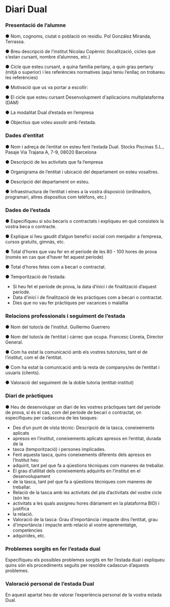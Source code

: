 # Diari Dual

### Presentació de l’alumne
● Nom, cognoms, ciutat o població on residiu.
Pol González Miranda, Terrassa.

● Breu descripció de l’institut Nicolau Copèrnic (localització, cicles que s’estan cursant,
nombre d’alumnes, etc.)

● Cicle que esteu cursant, a quina família pertany, a quin grau pertany (mitjà o
superior) i les referències normatives (aquí teniu l’enllaç on trobareu les
referències)

● Motivació que us va portar a escollir:

● El cicle que esteu cursant
Desenvolupment d'aplicacions multiplataforma (DAM)

● La modalitat Dual d’estada en l’empresa

● Objectius que voleu assolir amb l’estada.



### Dades d’entitat
● Nom i adreça de l’entitat on esteu fent l’estada Dual.
Stocks Piscinas S.L., Pasaje Via Trajana A, 7-9, 08020 Barcelona

● Descripció de les activitats que fa l’empresa

● Organigrama de l’entitat i ubicació del departament on esteu vosaltres.

● Descripció del departament on esteu.

● Infraestructura de l’entitat i eines a la vostra disposició (ordinadors, programari, altres
dispositius com telèfons, etc.)



### Dades de l’estada
● Especifiqueu si sóu becaris o contractats i expliqueu en què consisteix la vostra beca o
contracte.

● Explique si heu gaudit d’algun benefici social com menjador a l’empresa, cursos
gratuïts, gimnàs, etc.

● Total d’hores que vau fer en el període de les 80 - 100 hores de prova (només en cas
que d’haver fet aquest període)

● Total d’hores fetes com a becari o contractat.

● Temporització de l’estada:
- 	 Si heu fet el període de prova, la data d’inici i de finalització d’aquest període.
- 	 Data d'inici i de finalització de les pràctiques com a becari o contractat.
- 	 Dies que no vau fer pràctiques per vacances o malaltia



### Relacions professionals i seguiment de l’estada

● Nom del tutor/a de l’institut.
Guillermo Guerrero

● Nom del tutor/a de l’entitat i càrrec que ocupa.
Francesc Lloreta, Director General.

● Com ha estat la comunicació amb els vostres tutors/es, tant el de l’institut, com el de
l’entitat.

● Com ha estat la comunicació amb la resta de companys/es de l’entitat i usuaris
(clients).

● Valoració del seguiment de la doble tutoria (entitat-institut)


### Diari de pràctiques
● Heu de desenvolupar un diari de les vostres pràctiques tant del període de prova, si és
el cas, com del període de becari o contractat, on especifiqueu per cadascuna de les
tasques:
-  Des d’un punt de vista tècnic: Descripció de la tasca, coneixements aplicats
- apresos en l’institut, coneixements aplicats apresos en l’entitat, durada de la
- tasca (temporització) i persones implicades.
-  Fent aquesta tasca, quins coneixements diferents dels apresos en l’Institut heu
- adquirit, tant pel que fa a qüestions tècniques com maneres de treballar.
-  El grau d’utilitat dels coneixements adquirits en l’institut en el desenvolupament
- de la tasca, tant pel que fa a qüestions tècniques com maneres de treballar.
-  Relació de la tasca amb les activitats del pla d’activitats del vostre cicle (són les
- activitats a les quals assigneu hores diàriament en la plataforma BID) i justifica
- la relació.
-  Valoració de la tasca: Grau d’importància i impacte dins l’entitat, grau
- d'importància i impacte amb relació al vostre aprenentatge, competències
- adquirides, etc.



### Problemes sorgits en fer l’estada dual
Especifiqueu els possibles problemes sorgits en fer l’estada dual i expliqueu quins són els
procediments seguits per resoldre cadascun d’aquests problemes.


### Valoració personal de l’estada Dual
En aquest apartat heu de valorar l’experiència personal de la vostra estada Dual.




